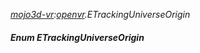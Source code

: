 _[mojo3d-vr](../../modules/mojo3d-vr/mojo3d-vr-module.md):[openvr](openvr:).ETrackingUniverseOrigin_
##### Enum ETrackingUniverseOrigin
